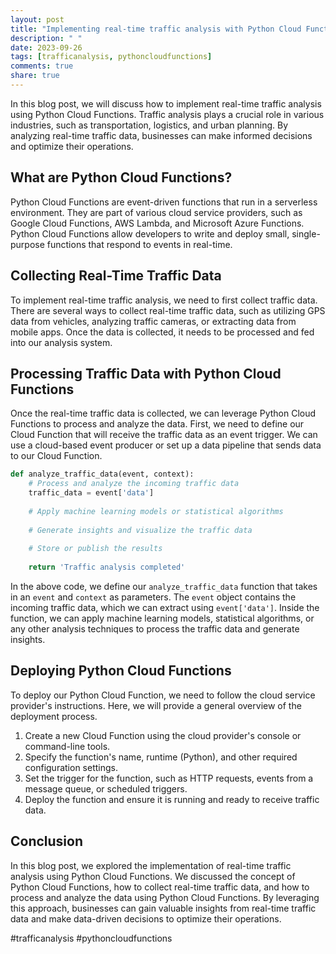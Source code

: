 ```yaml
---
layout: post
title: "Implementing real-time traffic analysis with Python Cloud Functions"
description: " "
date: 2023-09-26
tags: [trafficanalysis, pythoncloudfunctions]
comments: true
share: true
---
```


In this blog post, we will discuss how to implement real-time traffic analysis using Python Cloud Functions. Traffic analysis plays a crucial role in various industries, such as transportation, logistics, and urban planning. By analyzing real-time traffic data, businesses can make informed decisions and optimize their operations.

## What are Python Cloud Functions?

Python Cloud Functions are event-driven functions that run in a serverless environment. They are part of various cloud service providers, such as Google Cloud Functions, AWS Lambda, and Microsoft Azure Functions. Python Cloud Functions allow developers to write and deploy small, single-purpose functions that respond to events in real-time.

## Collecting Real-Time Traffic Data

To implement real-time traffic analysis, we need to first collect traffic data. There are several ways to collect real-time traffic data, such as utilizing GPS data from vehicles, analyzing traffic cameras, or extracting data from mobile apps. Once the data is collected, it needs to be processed and fed into our analysis system.

## Processing Traffic Data with Python Cloud Functions

Once the real-time traffic data is collected, we can leverage Python Cloud Functions to process and analyze the data. First, we need to define our Cloud Function that will receive the traffic data as an event trigger. We can use a cloud-based event producer or set up a data pipeline that sends data to our Cloud Function.

```python
def analyze_traffic_data(event, context):
    # Process and analyze the incoming traffic data
    traffic_data = event['data']
    
    # Apply machine learning models or statistical algorithms
    
    # Generate insights and visualize the traffic data
    
    # Store or publish the results
    
    return 'Traffic analysis completed'
```

In the above code, we define our `analyze_traffic_data` function that takes in an `event` and `context` as parameters. The `event` object contains the incoming traffic data, which we can extract using `event['data']`. Inside the function, we can apply machine learning models, statistical algorithms, or any other analysis techniques to process the traffic data and generate insights.

## Deploying Python Cloud Functions

To deploy our Python Cloud Function, we need to follow the cloud service provider's instructions. Here, we will provide a general overview of the deployment process.

1. Create a new Cloud Function using the cloud provider's console or command-line tools.
2. Specify the function's name, runtime (Python), and other required configuration settings.
3. Set the trigger for the function, such as HTTP requests, events from a message queue, or scheduled triggers.
4. Deploy the function and ensure it is running and ready to receive traffic data.

## Conclusion

In this blog post, we explored the implementation of real-time traffic analysis using Python Cloud Functions. We discussed the concept of Python Cloud Functions, how to collect real-time traffic data, and how to process and analyze the data using Python Cloud Functions. By leveraging this approach, businesses can gain valuable insights from real-time traffic data and make data-driven decisions to optimize their operations.

#trafficanalysis #pythoncloudfunctions